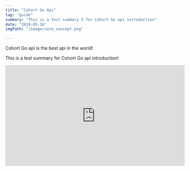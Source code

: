 ```yaml
---
title: "Cohort Go Api"
tag: "guide"
summary: "This is a test summary 5 for Cohort Go api introduction"
date: "2019-05-16"
imgPath: "/image/core_concept.png"

---
```


Cohort Go api is the best api in the world! 

This is a test summary for Cohort Go api introduction!

<iframe width="560" height="315" src="https://www.youtube.com/embed/4n0xNbfJLR8" frameborder="0" allowfullscreen></iframe>